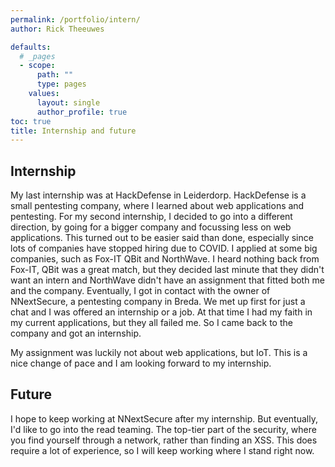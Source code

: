```yaml
---
permalink: /portfolio/intern/
author: Rick Theeuwes

defaults:
  # _pages
  - scope:
      path: ""
      type: pages
    values:
      layout: single
      author_profile: true
toc: true
title: Internship and future
---
```


## Internship

My last internship was at HackDefense in Leiderdorp. HackDefense is a small pentesting company, where I learned about web applications and pentesting. For my second internship, I decided to go into a different direction, by going for a bigger company and focussing less on web applications. This turned out to be easier said than done, especially since lots of companies have stopped hiring due to COVID. I applied at some big companies, such as Fox-IT QBit and NorthWave. I heard nothing back from Fox-IT, QBit was a great match, but they decided last minute that they didn't want an intern and NorthWave didn't have an assignment that fitted both me and the company. Eventually, I got in contact with the owner of NNextSecure, a pentesting company in Breda. We met up first for just a chat and I was offered an internship or a job. At that time I had my faith in my current applications, but they all failed me. So I came back to the company and got an internship.

My assignment was luckily not about web applications, but IoT. This is a nice change of pace and I am looking forward to my internship.

## Future

I hope to keep working at NNextSecure after my internship. But eventually, I'd like to go into the read teaming. The top-tier part of the security, where you find yourself through a network, rather than finding an XSS. This does require a lot of experience, so I will keep working where I stand right now.
